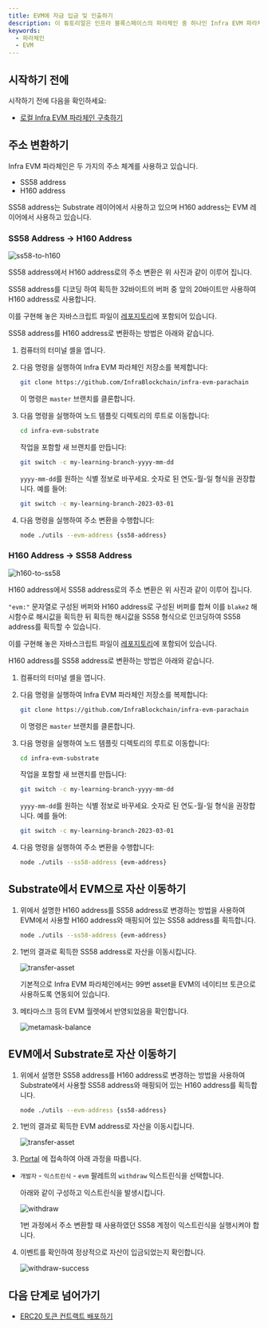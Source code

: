 ```yaml
---
title: EVM에 자금 입금 및 인출하기
description: 이 튜토리얼은 인프라 블록스페이스의 파라체인 중 하나인 Infra EVM 파라체인에서 EVM에 substrate의 자금을 입금 및 인출하는 방법을 설명합니다.
keywords:
  - 파라체인
  - EVM
---
```


## 시작하기 전에

시작하기 전에 다음을 확인하세요:

- [로컬 Infra EVM 파라체인 구축하기](ko/infrablockchain/service-chains/infra-evm-parachain.md)

## 주소 변환하기

Infra EVM 파라체인은 두 가지의 주소 체계를 사용하고 있습니다.

- SS58 address
- H160 address

SS58 address는 Substrate 레이어에서 사용하고 있으며 H160 address는 EVM 레이어에서 사용하고 있습니다.

### SS58 Address -> H160 Address

![ss58-to-h160](/media/images/docs/infrablockchain/tutorials/service-chains/infra-evm-parachain/ss58-to-h160.png)

SS58 address에서 H160 address로의 주소 변환은 위 사진과 같이 이루어 집니다.

SS58 address를 디코딩 하여 획득한 32바이트의 버퍼 중 앞의 20바이트만 사용하여 H160 address로 사용합니다.

이를 구현해 놓은 자바스크립트 파일이 [레포지토리](https://github.com/InfraBlockchain/infra-evm-parachain)에 포함되어 있습니다.

SS58 address를 H160 address로 변환하는 방법은 아래와 같습니다. 

1. 컴퓨터의 터미널 셸을 엽니다.

2. 다음 명령을 실행하여 Infra EVM 파라체인 저장소를 복제합니다:

   ```bash
   git clone https://github.com/InfraBlockchain/infra-evm-parachain
   ```

   이 명령은 `master` 브랜치를 클론합니다.

3. 다음 명령을 실행하여 노드 템플릿 디렉토리의 루트로 이동합니다:

   ```bash
   cd infra-evm-substrate
   ```

   작업을 포함할 새 브랜치를 만듭니다:

   ```bash
   git switch -c my-learning-branch-yyyy-mm-dd
   ```

   `yyyy-mm-dd`를 원하는 식별 정보로 바꾸세요. 숫자로 된 연도-월-일 형식을 권장합니다. 예를 들어:

   ```bash
   git switch -c my-learning-branch-2023-03-01
   ```

4.  다음 명령을 실행하여 주소 변환을 수행합니다:

    ```bash
    node ./utils --evm-address {ss58-address}
    ```


### H160 Address -> SS58 Address

![h160-to-ss58](/media/images/docs/infrablockchain/tutorials/service-chains/infra-evm-parachain/h160-to-ss58.png)

H160 address에서 SS58 address로의 주소 변환은 위 사진과 같이 이루어 집니다.

`"evm:"` 문자열로 구성된 버퍼와 H160 address로 구성된 버퍼를 합쳐 이를 `blake2` 해시함수로 해시값을 획득한 뒤 획득한 해시값을 SS58 형식으로 인코딩하여 SS58 address를 획득할 수 있습니다.

이를 구현해 놓은 자바스크립트 파일이 [레포지토리](https://github.com/InfraBlockchain/infra-evm-parachain)에 포함되어 있습니다.

H160 address를 SS58 address로 변환하는 방법은 아래와 같습니다. 

1. 컴퓨터의 터미널 셸을 엽니다.

2. 다음 명령을 실행하여 Infra EVM 파라체인 저장소를 복제합니다:

   ```bash
   git clone https://github.com/InfraBlockchain/infra-evm-parachain
   ```

   이 명령은 `master` 브랜치를 클론합니다.

3. 다음 명령을 실행하여 노드 템플릿 디렉토리의 루트로 이동합니다:

   ```bash
   cd infra-evm-substrate
   ```

   작업을 포함할 새 브랜치를 만듭니다:

   ```bash
   git switch -c my-learning-branch-yyyy-mm-dd
   ```

   `yyyy-mm-dd`를 원하는 식별 정보로 바꾸세요. 숫자로 된 연도-월-일 형식을 권장합니다. 예를 들어:

   ```bash
   git switch -c my-learning-branch-2023-03-01
   ```

4.  다음 명령을 실행하여 주소 변환을 수행합니다:

    ```bash
    node ./utils --ss58-address {evm-address}
    ```

## Substrate에서 EVM으로 자산 이동하기

1. 위에서 설명한 H160 address를 SS58 address로 변경하는 방법을 사용하여 EVM에서 사용할 H160 address와 매핑되어 있는 SS58 address를 획득합니다.


    ```bash
    node ./utils --ss58-address {evm-address}
    ```

2. 1번의 결과로 획득한 SS58 address로 자산을 이동시킵니다.

    ![transfer-asset](/media/images/docs/infrablockchain/tutorials/service-chains/infra-evm-parachain/transfer-asset.png)

  
    기본적으로 Infra EVM 파라체인에서는 99번 asset을 EVM의 네이티브 토큰으로 사용하도록 연동되어 있습니다.

3. 메타마스크 등의 EVM 월렛에서 반영되었음을 확인합니다.

    ![metamask-balance](/media/images/docs/infrablockchain/tutorials/service-chains/infra-evm-parachain/metamask-balance.png)


## EVM에서 Substrate로 자산 이동하기

1. 위에서 설명한 SS58 address를 H160 address로 변경하는 방법을 사용하여 Substrate에서 사용할 SS58 address와 매핑되어 있는 H160 address를 획득합니다.


    ```bash
    node ./utils --evm-address {ss58-address}
    ```

2. 1번의 결과로 획득한 EVM address로 자산을 이동시킵니다.

    ![transfer-asset](/media/images/docs/infrablockchain/tutorials/service-chains/infra-evm-parachain/metamask-transfer.png)


3. [Portal](https://portal.infrablockspace.net) 에 접속하여 아래 과정을 따릅니다.

  - `개발자` - `익스트린식` - `evm` 팔레트의 `withdraw` 익스트린식을 선택합니다.

    아래와 같이 구성하고 익스트린식을 발생시킵니다. 

    ![withdraw](/media/images/docs/infrablockchain/tutorials/service-chains/infra-evm-parachain/withdraw.png)

    1번 과정에서 주소 변환할 때 사용하였던 SS58 계정이 익스트린식을 실행시켜야 합니다. 

4. 이벤트를 확인하여 정상적으로 자산이 입금되었는지 확인합니다.

    ![withdraw-success](/media/images/docs/infrablockchain/tutorials/service-chains/infra-evm-parachain/withdraw-success.png)


## 다음 단계로 넘어가기

- [ERC20 토큰 컨트랙트 배포하기](./deploy-erc20-contract.md)